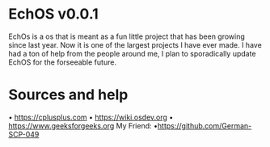 # EchOS v0.0.1
EchOs is a os that is meant as a fun little project that has been growing since last year. Now it is one of the largest projects I have ever made. I have had a ton of help from the people around me, I plan to sporadically update EchOS for the forseeable future.

# Sources and help
• https://cplusplus.com
• https://wiki.osdev.org
• https://www.geeksforgeeks.org
My Friend:
•https://github.com/German-SCP-049


